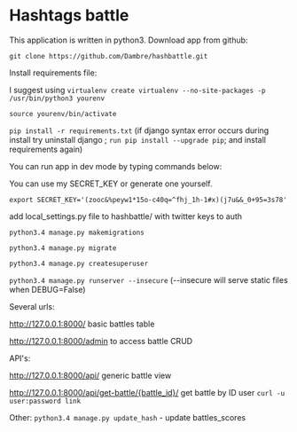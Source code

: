 Hashtags battle
===============
This application is written in python3. Download app from github:

`git clone https://github.com/Dambre/hashbattle.git`

Install requirements file:

I suggest using `virtualenv create virtualenv --no-site-packages -p /usr/bin/python3 yourenv`

`source yourenv/bin/activate`

`pip install -r requirements.txt`
(if django syntax error occurs during install try uninstall django ; `run pip install --upgrade pip`; and install requirements again)

You can run app in dev mode by typing commands below:

You can use my SECRET_KEY or generate one yourself.

`export SECRET_KEY='(zooc&%peyw1*15o-c40q=^fhj_1h-1#x)(j7u&&_0+95=3s78'`

add local_settings.py file to hashbattle/ with twitter keys to auth

`python3.4 manage.py makemigrations`

`python3.4 manage.py migrate`

`python3.4 manage.py createsuperuser`

`python3.4 manage.py runserver --insecure`    (--insecure will serve static files when DEBUG=False)


Several urls:

http://127.0.0.1:8000/ basic battles table

http://127.0.0.1:8000/admin to access battle CRUD

API's:

http://127.0.0.1:8000/api/ generic battle view

http://127.0.0.1:8000/api/get-battle/{battle_id}/ get battle by ID user `curl -u user:password link`

Other:
`python3.4 manage.py update_hash`  -  update battles_scores
